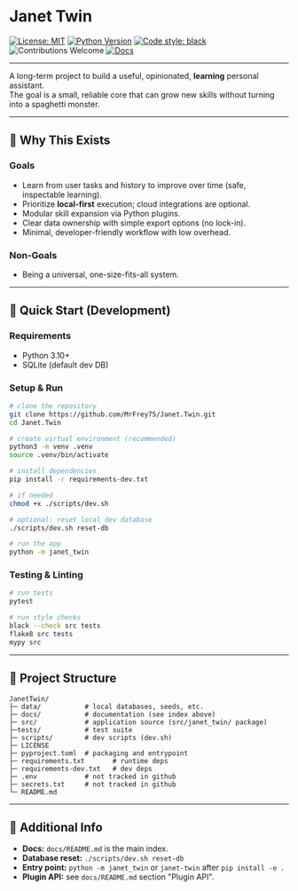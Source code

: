 # Janet Twin

[![License: MIT](https://img.shields.io/badge/License-MIT-yellow.svg)](LICENSE)
[![Python Version](https://img.shields.io/badge/python-3.10+-blue.svg)](https://www.python.org/downloads/)
[![Code style: black](https://img.shields.io/badge/code%20style-black-000000.svg)](https://github.com/psf/black)
![Contributions Welcome](https://img.shields.io/badge/contributions-welcome-teal.svg)
[![Docs](https://img.shields.io/badge/docs-available-brightgreen.svg)](docs/)

---

A long-term project to build a useful, opinionated, **learning** personal assistant.  
The goal is a small, reliable core that can grow new skills without turning into a spaghetti monster.

---

## 📌 Why This Exists

### Goals
- Learn from user tasks and history to improve over time (safe, inspectable learning).
- Prioritize **local-first** execution; cloud integrations are optional.
- Modular skill expansion via Python plugins.
- Clear data ownership with simple export options (no lock-in).
- Minimal, developer-friendly workflow with low overhead.

### Non-Goals
- Being a universal, one-size-fits-all system.

---

## 🚀 Quick Start (Development)

### Requirements
- Python 3.10+
- SQLite (default dev DB)

### Setup & Run
```bash
# clone the repository
git clone https://github.com/MrFrey75/Janet.Twin.git
cd Janet.Twin

# create virtual environment (recommended)
python3 -m venv .venv
source .venv/bin/activate

# install dependencies
pip install -r requirements-dev.txt

# if needed
chmod +x ./scripts/dev.sh

# optional: reset local dev database
./scripts/dev.sh reset-db

# run the app
python -m janet_twin
```

### Testing & Linting
```bash
# run tests
pytest

# run style checks
black --check src tests
flake8 src tests
mypy src
```

---

## 📂 Project Structure

```
JanetTwin/
├─ data/           # local databases, seeds, etc.
├─ docs/           # documentation (see index above)
├─ src/            # application source (src/janet_twin/ package)
├─tests/           # test suite
├─ scripts/        # dev scripts (dev.sh)
├─ LICENSE
├─ pyproject.toml  # packaging and entrypoint
├─ requirements.txt       # runtime deps
├─ requirements-dev.txt   # dev deps
├─ .env            # not tracked in github
├─ secrets.txt     # not tracked in github
└─ README.md
```

---

## 📖 Additional Info

- **Docs:** `docs/README.md` is the main index.  
- **Database reset:** `./scripts/dev.sh reset-db`  
- **Entry point:** `python -m janet_twin` or `janet-twin` after `pip install -e .`  
- **Plugin API:** see `docs/README.md` section "Plugin API".